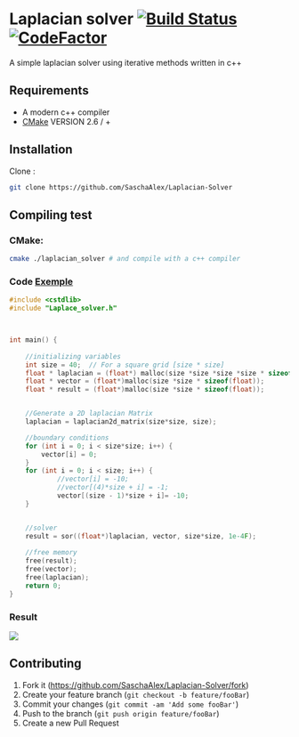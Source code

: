 # Laplacian solver [![Build Status](https://travis-ci.org/SaschaAlex/Laplacian-Solver.svg?branch=master)](https://travis-ci.org/SaschaAlex/Laplacian-Solver)  [![CodeFactor](https://www.codefactor.io/repository/github/saschaalex/laplacian-solver/badge)](https://www.codefactor.io/repository/github/saschaalex/laplacian-solver)
A simple laplacian solver using iterative methods written in c++


## Requirements
* A modern c++ compiler
* [CMake](https://cmake.org/)  VERSION 2.6 / +



## Installation


Clone :
```sh
git clone https://github.com/SaschaAlex/Laplacian-Solver
```

## Compiling test

### CMake:

```sh
cmake ./laplacian_solver # and compile with a c++ compiler
```

### Code [Exemple](https://github.com/SaschaAlex/Laplacian-Solver/blob/master/laplacian_solver/exemple.cpp)
```cpp
#include <cstdlib>
#include "Laplace_solver.h"



int main() {
	
	//initializing variables  
	int size = 40;  // For a square grid [size * size]
	float * laplacian = (float*) malloc(size *size *size *size * sizeof(float)); 
	float * vector = (float*)malloc(size *size * sizeof(float));
	float * result = (float*)malloc(size *size * sizeof(float));


	//Generate a 2D laplacian Matrix
	laplacian = laplacian2d_matrix(size*size, size);

	//boundary conditions
	for (int i = 0; i < size*size; i++) {
		vector[i] = 0;
	}
	for (int i = 0; i < size; i++) {
			//vector[i] = -10;
			//vector[(4)*size + i] = -1;
			vector[(size - 1)*size + i]= -10;
	}


	//solver
	result = sor((float*)laplacian, vector, size*size, 1e-4F);
	
	//free memory 
	free(result);
	free(vector);
	free(laplacian);
	return 0;
}
```
###  Result

![](https://i.imgur.com/VxFA0hr.png)

## Contributing

1. Fork it (<https://github.com/SaschaAlex/Laplacian-Solver/fork>)
2. Create your feature branch (`git checkout -b feature/fooBar`)
3. Commit your changes (`git commit -am 'Add some fooBar'`)
4. Push to the branch (`git push origin feature/fooBar`)
5. Create a new Pull Request